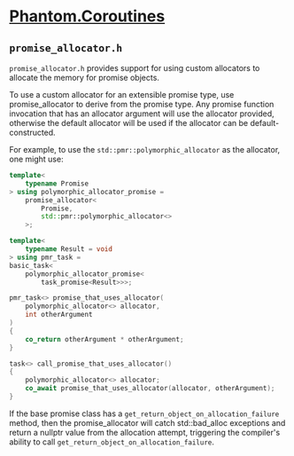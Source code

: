 # [Phantom.Coroutines](../README.md)

## ```promise_allocator.h```

```promise_allocator.h``` provides support for using custom allocators
to allocate the memory for promise objects.

To use a custom allocator for an extensible promise type, use promise_allocator
to derive from the promise type. Any promise function invocation that
has an allocator argument will use the allocator provided, otherwise
the default allocator will be used if the allocator can be default-constructed.

For example, to use the ```std::pmr::polymorphic_allocator``` as the allocator,
one might use:

```c++
template<
    typename Promise
> using polymorphic_allocator_promise = 
    promise_allocator<
        Promise,
        std::pmr::polymorphic_allocator<>
    >;

template<
    typename Result = void
> using pmr_task = 
basic_task<
    polymorphic_allocator_promise<
        task_promise<Result>>>;

pmr_task<> promise_that_uses_allocator(
    polymorphic_allocator<> allocator,
    int otherArgument
)
{
    co_return otherArgument * otherArgument;
}

task<> call_promise_that_uses_allocator()
{
    polymorphic_allocator<> allocator;
    co_await promise_that_uses_allocator(allocator, otherArgument);
}
```

If the base promise class has a ```get_return_object_on_allocation_failure```
method, then the promise_allocator will catch std::bad_alloc exceptions
and return a nullptr value from the allocation attempt, triggering
the compiler's ability to call ```get_return_object_on_allocation_failure```.
